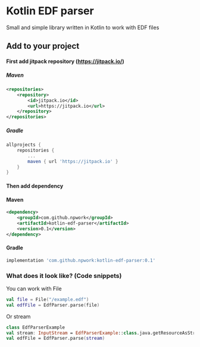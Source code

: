 # Kotlin EDF parser
Small and simple library written in Kotlin to work with EDF files

## Add to your project
#### First add jitpack repository (https://jitpack.io/)
##### Maven

```xml
<repositories>
    <repository>
        <id>jitpack.io</id>
        <url>https://jitpack.io</url>
    </repository>
</repositories>
```

##### Gradle
```groovy
allprojects {
    repositories {
        ...
        maven { url 'https://jitpack.io' }
    }
}

```
#### Then add dependency
#### Maven
```xml
<dependency>
    <groupId>com.github.npwork</groupId>
    <artifactId>kotlin-edf-parser</artifactId>
    <version>0.1</version>
</dependency>
```

#### Gradle
```groovy
implementation 'com.github.npwork:kotlin-edf-parser:0.1'
```

### What does it look like? (Code snippets)
You can work with File 
```kotlin
val file = File("/example.edf")
val edfFile = EdfParser.parse(file)
```

Or stream 
```kotlin
class EdfParserExample
val stream: InputStream = EdfParserExample::class.java.getResourceAsStream("/example.edf")
val edfFile = EdfParser.parse(stream)
```